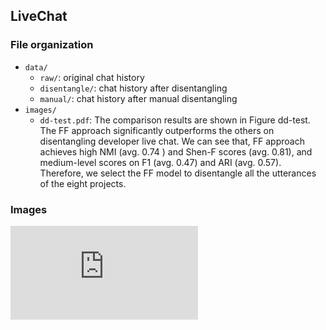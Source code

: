 ## LiveChat

### File organization
* `data/`
  * `raw/`: original chat history
  * `disentangle/`: chat history after disentangling
  * `manual/`: chat history after manual disentangling
* `images/`
  * `dd-test.pdf`: The comparison results are shown in Figure dd-test. The FF approach significantly outperforms the others on disentangling developer live chat. We can see that, FF approach achieves high NMI (avg. 0.74 ) and Shen-F scores (avg. 0.81), and medium-level scores on F1 (avg. 0.47) and ARI (avg. 0.57). Therefore, we select the FF model to disentangle all the utterances of the eight projects. 

### Images
![image](https://github.com/LiveChat2021/LiveChat/blob/main/images/DD-test.pdf)
